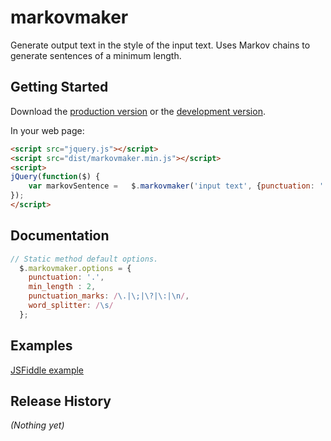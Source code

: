 # markovmaker

Generate output text in the style of the input text.  Uses Markov chains to generate sentences of a minimum length.  

## Getting Started

Download the [production version][min] or the [development version][max].

[min]: https://raw.githubusercontent.com/dshahin/jquery-markovmaker/master/dist/jquery.markovmaker.min.js
[max]: https://raw.githubusercontent.com/dshahin/jquery-markovmaker/master/dist/jquery.markovmaker.js

In your web page:

```html
<script src="jquery.js"></script>
<script src="dist/markovmaker.min.js"></script>
<script>
jQuery(function($) {
    var markovSentence =   $.markovmaker('input text', {punctuation: '!'}); //"input text!" 
});
</script>
```

## Documentation
```javascript
// Static method default options.
  $.markovmaker.options = {
    punctuation: '.',
    min_length : 2,
    punctuation_marks: /\.|\;|\?|\:|\n/,
    word_splitter: /\s/
  };
```
## Examples
<a href="http://jsfiddle.net/dshahin/pgw3dtbb/embedded/">JSFiddle example</a>

## Release History
_(Nothing yet)_
